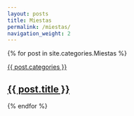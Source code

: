 ```yaml
---
layout: posts
title: Miestas
permalink: /miestas/
navigation_weight: 2
---
```


{% for post in site.categories.Miestas %}
  <article class="posts_post col-lg-3 col-md-4 col-sm-6 col-xs-12">
    <a href="{{ site.url }}{{ post.url }}">
        <div class="posts_post_info" style="background-image:url('{{ site.url }}{{ post.image }}')">
              <p class="posts_post_cat">{{ post.categories }} </p>
        </div>
        <h2 class="posts_post_title">
           {{ post.title }}
         </h2>
    </a>
</article>
{% endfor %}
